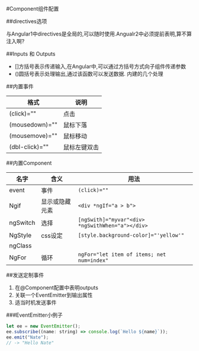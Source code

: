
#Component组件配置

##directives选项

与Angular1中directives是全局的,可以随时使用.Angualr2中必须提前表明,算不算注入啊?

##Inputs 和 Outputs

  * []方括号表示传递输入,在Angular中,可以通过方括号方式向子组件传递参数
  * ()圆括号表示处理输出,通过该函数可以发送数据.
    内建的几个处理

##内置事件

|格式|说明|
|---|---|
|(click)=""|点击|
|(mousedown)=""|鼠标下落|
|(mousemove)=""|鼠标移动|
|(dbl-click)=""|鼠标左键双击|

##内置Component

|名字|含义|用法|
|---|---|---|
|event|事件|`(click)=""`|
|Ngif|显示或隐藏元素|`<div *ngIf="a > b">`|
|ngSwitch|选择|`[ngSwith]="myvar"<div> *ngSwithWhen="a"></div>`|
|NgStyle|css设定|`[style.background-color]="'yellow'"`|
|ngClass|||
|NgFor|循环|`ngFor="let item of items; net num=index"`|



##发送定制事件

1. 在@Component配置中表明outputs
2. 关联一个EventEmitter到输出属性
3. 适当时机发送事件

###EventEmitter小例子

```javascript
let ee = new EventEmitter();
ee.subscribe((name: string) => console.log(`Hello ${name}`));
ee.emit("Nate");
// -> "Hello Nate"
```
